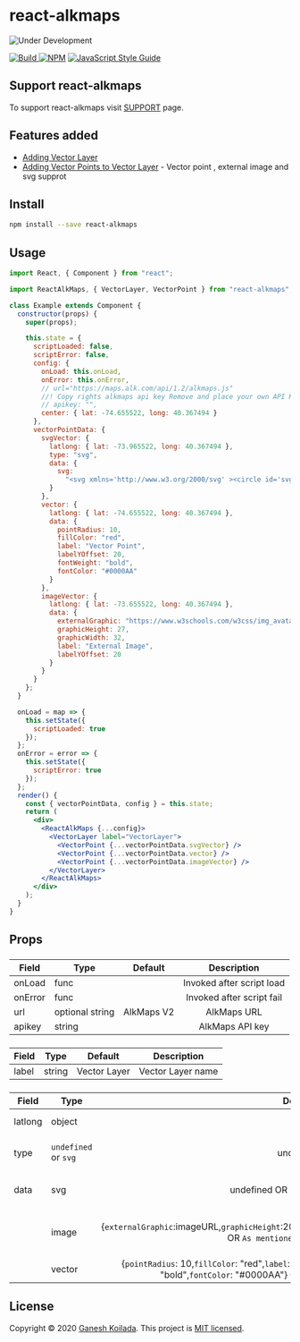 # react-alkmaps

![Under Development](https://allamericandreamhomes.com/wp-content/uploads/underconstruction.png)

>

[![Build](https://travis-ci.org/itsmeganesh-cse-iiit/react-alkmaps.svg?branch=master) ![NPM](https://img.shields.io/npm/v/react-alkmaps.svg)](https://www.npmjs.com/package/react-alkmaps) [![JavaScript Style Guide](https://img.shields.io/badge/code_style-standard-brightgreen.svg)](https://standardjs.com)

## Support react-alkmaps

To support react-alkmaps visit [SUPPORT](https://www.patreon.com/ganeshkoilada) page.

## Features added

- [Adding Vector Layer](#)
- [Adding Vector Points to Vector Layer](#) - Vector point , external image and svg supprot

## Install

```bash
npm install --save react-alkmaps
```

## Usage

```jsx
import React, { Component } from "react";

import ReactAlkMaps, { VectorLayer, VectorPoint } from "react-alkmaps";

class Example extends Component {
  constructor(props) {
    super(props);

    this.state = {
      scriptLoaded: false,
      scriptError: false,
      config: {
        onLoad: this.onLoad,
        onError: this.onError,
        // url="https://maps.alk.com/api/1.2/alkmaps.js"
        //! Copy rights alkmaps api key Remove and place your own API Key
        // apikey: "",
        center: { lat: -74.655522, long: 40.367494 }
      },
      vectorPointData: {
        svgVector: {
          latlong: { lat: -73.965522, long: 40.367494 },
          type: "svg",
          data: {
            svg:
              "<svg xmlns='http://www.w3.org/2000/svg' ><circle id='svgCircle' stroke='black' fill='yellow' cx='16' cy='16' r='16' /><text id='svgText' x='16' y='20' font-size='10pt' font-family='arial' font-weight='bold' text-anchor='middle' fill='black' >svg</text></svg>"
          }
        },
        vector: {
          latlong: { lat: -74.655522, long: 40.367494 },
          data: {
            pointRadius: 10,
            fillColor: "red",
            label: "Vector Point",
            labelYOffset: 20,
            fontWeight: "bold",
            fontColor: "#0000AA"
          }
        },
        imageVector: {
          latlong: { lat: -73.655522, long: 40.367494 },
          data: {
            externalGraphic: "https://www.w3schools.com/w3css/img_avatar3.png",
            graphicHeight: 27,
            graphicWidth: 32,
            label: "External Image",
            labelYOffset: 20
          }
        }
      }
    };
  }

  onLoad = map => {
    this.setState({
      scriptLoaded: true
    });
  };
  onError = error => {
    this.setState({
      scriptError: true
    });
  };
  render() {
    const { vectorPointData, config } = this.state;
    return (
      <div>
        <ReactAlkMaps {...config}>
          <VectorLayer label="VectorLayer">
            <VectorPoint {...vectorPointData.svgVector} />
            <VectorPoint {...vectorPointData.vector} />
            <VectorPoint {...vectorPointData.imageVector} />
          </VectorLayer>
        </ReactAlkMaps>
      </div>
    );
  }
}
```

## Props

### <ReactAlkMaps/>

| Field   | Type            |  Default   |        Description        |
| ------- | --------------- | :--------: | :-----------------------: |
| onLoad  | func            |            | Invoked after script load |
| onError | func            |            | Invoked after script fail |
| url     | optional string | AlkMaps V2 |        AlkMaps URL        |
| apikey  | string          |            |      AlkMaps API key      |

### <VectorLayer/>

| Field | Type   |   Default    |    Description    |
| ----- | ------ | :----------: | :---------------: |
| label | string | Vector Layer | Vector Layer name |

### <VectorPoint/>

| Field   | Type                 |                                                                             Default                                                                              |            Description             |
| ------- | -------------------- | :--------------------------------------------------------------------------------------------------------------------------------------------------------------: | :--------------------------------: |
| latlong | object               |                                                                                                                                                                  |         Vector Layer name          |
| type    | `undefined` or `svg` |                                                                            undefined                                                                             |        Vector drawing type         |
| data    | svg                  |                                                                 undefined OR `{svg: svgContent}`                                                                 |     To draw using svg content      |
|         | image                |              {`externalGraphic`:imageURL,`graphicHeight`:20,`graphicWidth`:20,`label`:"label",`labelYOffset`:20} OR `As mentioned in alkmaps site`               | To draw vector with external image |
|         | vector               | {`pointRadius`: 10,`fillColor`: "red",`label`: "Vector Point",`labelYOffset`: 20,`fontWeight`: "bold",`fontColor`: "#0000AA"} OR `As mentioned in Alk maps site` |           To draw vector           |

## License

Copyright © 2020 [Ganesh Koilada](https://github.com/itsmeganesh-cse-iiit).
This project is [MIT licensed](#).
